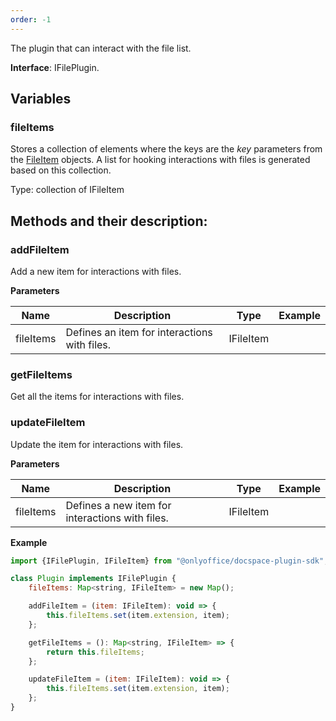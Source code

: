 ```yaml
---
order: -1
---
```



The plugin that can interact with the file list.

**Interface**: IFilePlugin.

## Variables

### fileItems

Stores a collection of elements where the keys are the *key* parameters from the [FileItem](../../Plugin%20Items/FileItem/index.md) objects. A list for hooking interactions with files is generated based on this collection.

Type: collection of IFileItem


## Methods and their description:

### addFileItem

Add a new item for interactions with files.

  **Parameters**

  | Name      | Description                                  | Type      | Example |
  | --------- | -------------------------------------------- | --------- | ------- |
  | fileItems | Defines an item for interactions with files. | IFileItem |         |


### getFileItems

Get all the items for interactions with files.


### updateFileItem

Update the item for interactions with files.

  **Parameters**

  | Name      | Description                                     | Type      | Example |
  | --------- | ----------------------------------------------- | --------- | ------- |
  | fileItems | Defines a new item for interactions with files. | IFileItem |         |


**Example**

``` javascript
import {IFilePlugin, IFileItem} from "@onlyoffice/docspace-plugin-sdk";

class Plugin implements IFilePlugin {
    fileItems: Map<string, IFileItem> = new Map();

    addFileItem = (item: IFileItem): void => {
        this.fileItems.set(item.extension, item);
    };

    getFileItems = (): Map<string, IFileItem> => {
        return this.fileItems;
    };

    updateFileItem = (item: IFileItem): void => {
        this.fileItems.set(item.extension, item);
    };
}
```
